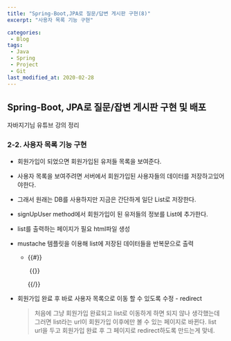 ```yaml
---
title: "Spring-Boot,JPA로 질문/답변 게시판 구현(8)"
excerpt: "사용자 목록 기능 구현"

categories:
 - Blog
tags:
 - Java
 - Spring
 - Project
 - Git
last_modified_at: 2020-02-28
---
```




## Spring-Boot, JPA로 질문/잡변 게시판 구현 및 배포

자바지기님 유튜브 강의 정리

### 2-2. 사용자 목록 기능 구현

* 회원가입이 되었으면 회원가입된 유저들 목록을 보여준다.

* 사용자 목록을 보여주려면 서버에서 회원가입된 사용자들의 데이터를 저장하고있어야한다.

* 그래서 원래는 DB를 사용하지만 지금은 간단하게 일단 List로 저장한다.

* signUpUser method에서 회원가입이 된 유저들의 정보를 List에 추가한다.

* list를 출력하는 페이지가 필요 html파일 생성

* mustache 템플릿을 이용해 list에 저장된 데이터들을 반복문으로 출력

  * {{#}}

    ​	{{}}

    {{/}}

* 회원가입 완료 후 바로 사용자 목록으로 이동 할 수 있도록 수정 - redirect

  > 처음에 그냥 회원가입 완료되고 list로 이동하게 하면 되지 않나 생각했는데 그러면 list라는 url이 회원가입 이후에만 볼 수 있는 페이지로 바뀐다. list url을 두고 회원가입 완료 후 그 페이지로 redirect하도록 만드는게 맞네. 